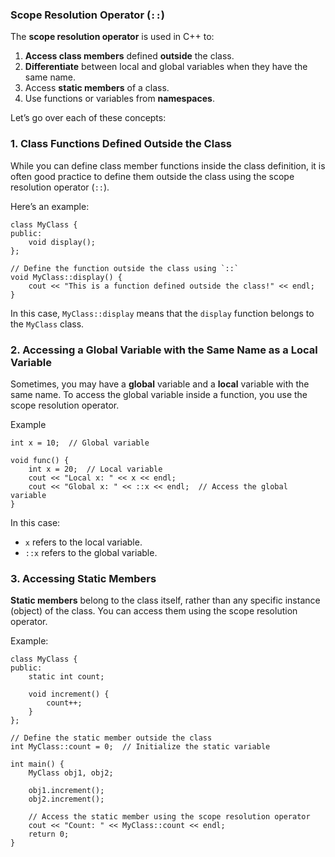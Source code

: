 ### Scope Resolution Operator (`::`)

The **scope resolution operator** is used in C++ to:

1. **Access class members** defined **outside** the class.
2. **Differentiate** between local and global variables when they have the same name.
3. Access **static members** of a class.
4. Use functions or variables from **namespaces**.

Let’s go over each of these concepts:

### 1. **Class Functions Defined Outside the Class**

While you can define class member functions inside the class definition, it is often good practice to define them outside the class using the scope resolution operator (`::`).

Here’s an example:
``` 
class MyClass {
public:
    void display();
};

// Define the function outside the class using `::`
void MyClass::display() {
    cout << "This is a function defined outside the class!" << endl;
}

```
In this case, `MyClass::display` means that the `display` function belongs to the `MyClass` class.

### 2. **Accessing a Global Variable with the Same Name as a Local Variable**

Sometimes, you may have a **global** variable and a **local** variable with the same name. To access the global variable inside a function, you use the scope resolution operator.

Example
```
int x = 10;  // Global variable

void func() {
    int x = 20;  // Local variable
    cout << "Local x: " << x << endl;
    cout << "Global x: " << ::x << endl;  // Access the global variable
}

```
In this case:

- `x` refers to the local variable.
- `::x` refers to the global variable.

### 3. **Accessing Static Members**

**Static members** belong to the class itself, rather than any specific instance (object) of the class. You can access them using the scope resolution operator.

Example:
```
class MyClass {
public:
    static int count;

    void increment() {
        count++;
    }
};

// Define the static member outside the class
int MyClass::count = 0;  // Initialize the static variable

int main() {
    MyClass obj1, obj2;
    
    obj1.increment();
    obj2.increment();

    // Access the static member using the scope resolution operator
    cout << "Count: " << MyClass::count << endl;
    return 0;
}

```
